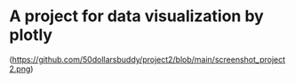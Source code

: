 # A project for data visualization by plotly
(https://github.com/50dollarsbuddy/project2/blob/main/screenshot_project2.png)

